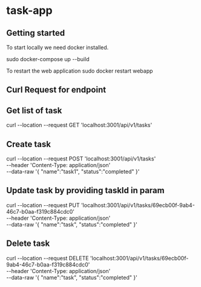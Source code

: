 # task-app



## Getting started

To start locally we need docker installed.

sudo docker-compose up --build

To restart the web application
sudo docker restart webapp


## Curl Request for endpoint

## Get list of task
curl --location --request GET 'localhost:3001/api/v1/tasks'

## Create task
curl --location --request POST 'localhost:3001/api/v1/tasks' \
--header 'Content-Type: application/json' \
--data-raw '{
    "name":"task1",
    "status":"completed"
}'

## Update task by providing taskId in param
curl --location --request PUT 'localhost:3001/api/v1/tasks/69ecb00f-9ab4-46c7-b0aa-f319c884cdc0' \
--header 'Content-Type: application/json' \
--data-raw '{
    "name":"task",
    "status":"completed"
}'

## Delete task
curl --location --request DELETE 'localhost:3001/api/v1/tasks/69ecb00f-9ab4-46c7-b0aa-f319c884cdc0' \
--header 'Content-Type: application/json' \
--data-raw '{
    "name":"task",
    "status":"completed"
}'